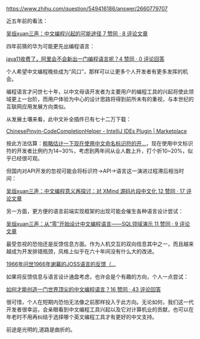https://www.zhihu.com/question/549416186/answer/2660779707

近五年前的看法：

[吴烜xuan三声：中文编程兴起的可能途径 7 赞同 · 8 评论文章](https://zhuanlan.zhihu.com/p/31466218)

四年前猜的华为可能更先出编程语言：

[java11收费了，阿里会不会新出一门编程语言呢？4 赞同 · 0 评论回答](https://www.zhihu.com/question/303549266/answer/540531064)

个人希望中文编程晚些成为“风口”，那样可以让更多个人开发者有更多发挥的机会。

编程语言才问世七十年，以中文母语开发者为主要用户的编程工具的兴起将使此领域更上一台阶，而用户体验为中心的设计思路将得到前所未有的重视，与本世纪的互联网应用发展方向类似。

从发展土壤来看，此中文补全插件已有七十二万下载：

[ChinesePinyin-CodeCompletionHelper - IntelliJ IDEs Plugin | Marketplace](https://link.zhihu.com/?target=https%3A//plugins.jetbrains.com/plugin/14838-chinesepinyin-codecompletionhelper/)

按此方法估算：[粗略估计一下现在使用中文命名标识符的开…](https://www.zhihu.com/pin/1383285015132819456)，现在使用中文标识符的开发者比例约为14~30%，考虑到两年间从业人数上升，打个折10~20%，似乎已经很可观。

但国内对API开发的忽视可能会将标识符->API->语言这一演进过程滞后相当时间：

[吴烜xuan三声：中文编程意义再探讨：对 XMind 源码片段中文化 12 赞同 · 17 评论文章](https://zhuanlan.zhihu.com/p/343234177)

另一方面，更方便的语言前端实现框架的出现可能会催生各种语言设计尝试：

[吴烜xuan三声：从“零”开始设计中文编程语言——SQL领域演示 11 赞同 · 9 评论文章](https://zhuanlan.zhihu.com/p/415732605)

最受忽视的恐怕还是反馈信息方面。作为人机交互的双向信息其中之一，而且越来越成为开发排错瓶颈，风格上似乎在六十年间没有什么大的改进。

[1966年问世1966年谢幕的JOSS语言的反馈（…](​www.zhihu.com/pin/1440972392525246464)

如果将反馈信息与语言设计通盘考虑，也许会是个有趣的方向，个人一点尝试：

[如何才能创造一门世界顶尖的中文编程语言？16 赞同 · 43 评论回答](https://www.zhihu.com/question/349028712/answer/2220729987)

很可惜，个人在短期内恐怕无法像之前那样投入于此方向。无论如何，我们这一代开发者很幸运，会亲眼看到中文编程工具兴起以及它对计算机业的贡献，也可以在年老时不用再纠结于选择哪个英文编程工具才有更好的中文支持。

前途是光明的,道路是曲折的。